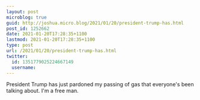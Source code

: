 ```yaml
---
layout: post
microblog: true
guid: http://joshua.micro.blog/2021/01/20/president-trump-has.html
post_id: 1252662
date: 2021-01-20T17:28:35+1100
lastmod: 2021-01-20T17:28:35+1100
type: post
url: /2021/01/20/president-trump-has.html
twitter:
  id: 1351779025224667149
  username: 
---
```

President Trump has just pardoned my passing of gas that everyone's been talking about. I'm a free man.
